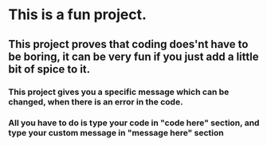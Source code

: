 # This is a fun project.
## This project proves that coding does'nt have to be boring, it can be very fun if you just add a little bit of spice to it.

### This project gives you a specific message which can be changed, when there is an error in the code.

### All you have to do is type your code in "code here" section, and type your custom message in "message here" section